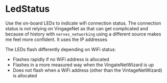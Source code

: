 # LedStatus

Use the on-board LEDs to indicate wifi connection status. The connection status is not relying on VingageNet as that can get complicated and because of history with `nerves_networking` using a different source makes me feel more confident. It uses the IP addresses

The LEDs flash differently depending on WiFi status:

* Flashes rapidly if no WiFi address is allocated
* Flashes in a more measured way when the VingateNetWizard is up
* Does not flash when a WiFi address (other than the VintageNetWizard) is allocated
